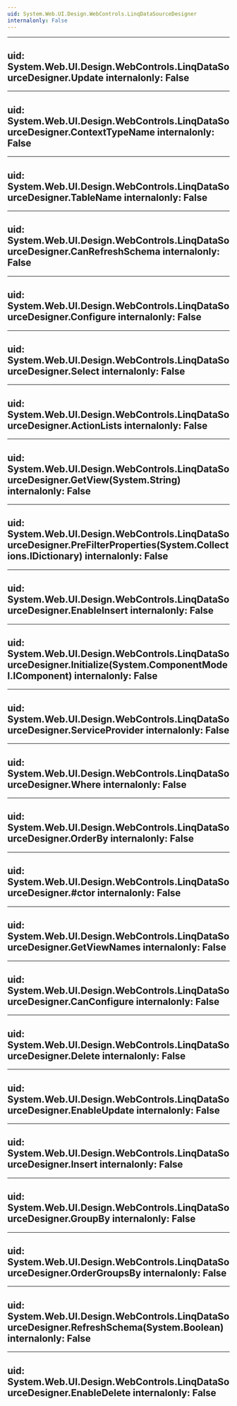 ```yaml
---
uid: System.Web.UI.Design.WebControls.LinqDataSourceDesigner
internalonly: False
---
```


---
uid: System.Web.UI.Design.WebControls.LinqDataSourceDesigner.Update
internalonly: False
---

---
uid: System.Web.UI.Design.WebControls.LinqDataSourceDesigner.ContextTypeName
internalonly: False
---

---
uid: System.Web.UI.Design.WebControls.LinqDataSourceDesigner.TableName
internalonly: False
---

---
uid: System.Web.UI.Design.WebControls.LinqDataSourceDesigner.CanRefreshSchema
internalonly: False
---

---
uid: System.Web.UI.Design.WebControls.LinqDataSourceDesigner.Configure
internalonly: False
---

---
uid: System.Web.UI.Design.WebControls.LinqDataSourceDesigner.Select
internalonly: False
---

---
uid: System.Web.UI.Design.WebControls.LinqDataSourceDesigner.ActionLists
internalonly: False
---

---
uid: System.Web.UI.Design.WebControls.LinqDataSourceDesigner.GetView(System.String)
internalonly: False
---

---
uid: System.Web.UI.Design.WebControls.LinqDataSourceDesigner.PreFilterProperties(System.Collections.IDictionary)
internalonly: False
---

---
uid: System.Web.UI.Design.WebControls.LinqDataSourceDesigner.EnableInsert
internalonly: False
---

---
uid: System.Web.UI.Design.WebControls.LinqDataSourceDesigner.Initialize(System.ComponentModel.IComponent)
internalonly: False
---

---
uid: System.Web.UI.Design.WebControls.LinqDataSourceDesigner.ServiceProvider
internalonly: False
---

---
uid: System.Web.UI.Design.WebControls.LinqDataSourceDesigner.Where
internalonly: False
---

---
uid: System.Web.UI.Design.WebControls.LinqDataSourceDesigner.OrderBy
internalonly: False
---

---
uid: System.Web.UI.Design.WebControls.LinqDataSourceDesigner.#ctor
internalonly: False
---

---
uid: System.Web.UI.Design.WebControls.LinqDataSourceDesigner.GetViewNames
internalonly: False
---

---
uid: System.Web.UI.Design.WebControls.LinqDataSourceDesigner.CanConfigure
internalonly: False
---

---
uid: System.Web.UI.Design.WebControls.LinqDataSourceDesigner.Delete
internalonly: False
---

---
uid: System.Web.UI.Design.WebControls.LinqDataSourceDesigner.EnableUpdate
internalonly: False
---

---
uid: System.Web.UI.Design.WebControls.LinqDataSourceDesigner.Insert
internalonly: False
---

---
uid: System.Web.UI.Design.WebControls.LinqDataSourceDesigner.GroupBy
internalonly: False
---

---
uid: System.Web.UI.Design.WebControls.LinqDataSourceDesigner.OrderGroupsBy
internalonly: False
---

---
uid: System.Web.UI.Design.WebControls.LinqDataSourceDesigner.RefreshSchema(System.Boolean)
internalonly: False
---

---
uid: System.Web.UI.Design.WebControls.LinqDataSourceDesigner.EnableDelete
internalonly: False
---
